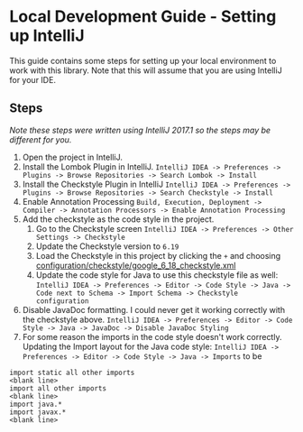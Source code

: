 # Local Development Guide - Setting up IntelliJ
This guide contains some steps for setting up your local environment to work with this library. Note that this will
assume that you are using IntelliJ for your IDE.

## Steps
*Note these steps were written using IntelliJ 2017.1 so the steps may be different for you.*

1. Open the project in IntelliJ.
1. Install the Lombok Plugin in IntelliJ.
```IntelliJ IDEA -> Preferences -> Plugins -> Browse Repositories -> Search Lombok -> Install```
1. Install the Checkstyle Plugin in IntelliJ
```IntelliJ IDEA -> Preferences -> Plugins -> Browse Repositories -> Search Checkstyle -> Install```
1. Enable Annotation Processing
```Build, Execution, Deployment -> Compiler -> Annotation Processors -> Enable Annotation Processing```
1. Add the checkstyle as the code style in the project.
    1. Go to the Checkstyle screen
    ```IntelliJ IDEA -> Preferences -> Other Settings -> Checkstyle```
    1. Update the Checkstyle version to `6.19`
    1. Load the Checkstyle in this project by clicking the `+` and choosing
    [configuration/checkstyle/google_6_18_checkstyle.xml](../../configuration/checkstyle/google_6_18_checkstyle.xml)
    1. Update the code style for Java to use this checkstyle file as well:
    ```IntelliJ IDEA -> Preferences -> Editor -> Code Style -> Java -> Code next to Schema -> Import Schema -> Checkstyle configuration```
1. Disable JavaDoc formatting. I could never get it working correctly with the checkstyle above.
```IntelliJ IDEA -> Preferences -> Editor -> Code Style -> Java -> JavaDoc -> Disable JavaDoc Styling```
1. For some reason the imports in the code style doesn't work correctly. Updating the Import layout for the Java
code style:
```IntelliJ IDEA -> Preferences -> Editor -> Code Style -> Java -> Imports``` to be
```
import static all other imports
<blank line>
import all other imports
<blank line>
import java.*
import javax.*
<blank line>
```